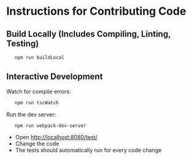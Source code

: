 # Instructions for Contributing Code

## Build Locally (Includes Compiling, Linting, Testing)

```bash
   npm run buildLocal
```

## Interactive Development

Watch for compile errors:

```bash
   npm run tscWatch
```

Run the dev server:

```bash
   npm run webpack-dev-server
```

* Open [http://localhost:8080/test/](http://localhost:8080/test/)
* Change the code
* The tests should automatically run for every code change